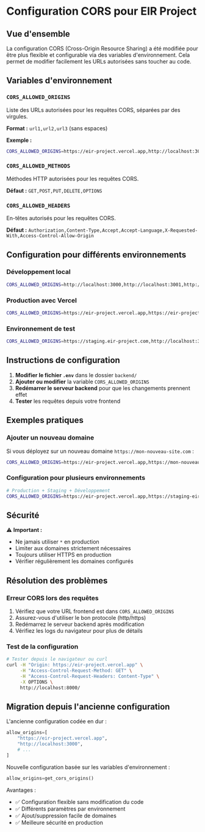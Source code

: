 # Configuration CORS pour EIR Project

## Vue d'ensemble

La configuration CORS (Cross-Origin Resource Sharing) a été modifiée pour être plus flexible et configurable via des variables d'environnement. Cela permet de modifier facilement les URLs autorisées sans toucher au code.

## Variables d'environnement

### `CORS_ALLOWED_ORIGINS`
Liste des URLs autorisées pour les requêtes CORS, séparées par des virgules.

**Format :** `url1,url2,url3` (sans espaces)

**Exemple :**
```bash
CORS_ALLOWED_ORIGINS=https://eir-project.vercel.app,http://localhost:3000,https://mon-domaine.com
```

### `CORS_ALLOWED_METHODS`
Méthodes HTTP autorisées pour les requêtes CORS.

**Défaut :** `GET,POST,PUT,DELETE,OPTIONS`

### `CORS_ALLOWED_HEADERS`
En-têtes autorisés pour les requêtes CORS.

**Défaut :** `Authorization,Content-Type,Accept,Accept-Language,X-Requested-With,Access-Control-Allow-Origin`

## Configuration pour différents environnements

### Développement local
```bash
CORS_ALLOWED_ORIGINS=http://localhost:3000,http://localhost:3001,http://127.0.0.1:3000
```

### Production avec Vercel
```bash
CORS_ALLOWED_ORIGINS=https://eir-project.vercel.app,https://eir-project-git-main-mohamedsalem00s-projects.vercel.app
```

### Environnement de test
```bash
CORS_ALLOWED_ORIGINS=https://staging.eir-project.com,http://localhost:3000
```

## Instructions de configuration

1. **Modifier le fichier `.env`** dans le dossier `backend/`
2. **Ajouter ou modifier** la variable `CORS_ALLOWED_ORIGINS`
3. **Redémarrer le serveur backend** pour que les changements prennent effet
4. **Tester** les requêtes depuis votre frontend

## Exemples pratiques

### Ajouter un nouveau domaine
Si vous déployez sur un nouveau domaine `https://mon-nouveau-site.com` :

```bash
CORS_ALLOWED_ORIGINS=https://eir-project.vercel.app,https://mon-nouveau-site.com,http://localhost:3000
```

### Configuration pour plusieurs environnements
```bash
# Production + Staging + Développement
CORS_ALLOWED_ORIGINS=https://eir-project.vercel.app,https://staging-eir.vercel.app,http://localhost:3000,http://localhost:3001
```

## Sécurité

⚠️ **Important :** 
- Ne jamais utiliser `*` en production
- Limiter aux domaines strictement nécessaires
- Toujours utiliser HTTPS en production
- Vérifier régulièrement les domaines configurés

## Résolution des problèmes

### Erreur CORS lors des requêtes
1. Vérifiez que votre URL frontend est dans `CORS_ALLOWED_ORIGINS`
2. Assurez-vous d'utiliser le bon protocole (http/https)
3. Redémarrez le serveur backend après modification
4. Vérifiez les logs du navigateur pour plus de détails

### Test de la configuration
```bash
# Tester depuis le navigateur ou curl
curl -H "Origin: https://eir-project.vercel.app" \
     -H "Access-Control-Request-Method: GET" \
     -H "Access-Control-Request-Headers: Content-Type" \
     -X OPTIONS \
     http://localhost:8000/
```

## Migration depuis l'ancienne configuration

L'ancienne configuration codée en dur :
```python
allow_origins=[
    "https://eir-project.vercel.app",
    "http://localhost:3000",
    # ...
]
```

Nouvelle configuration basée sur les variables d'environnement :
```python
allow_origins=get_cors_origins()
```

Avantages :
- ✅ Configuration flexible sans modification du code
- ✅ Différents paramètres par environnement  
- ✅ Ajout/suppression facile de domaines
- ✅ Meilleure sécurité en production
